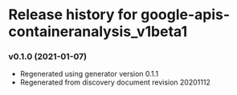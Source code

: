# Release history for google-apis-containeranalysis_v1beta1

### v0.1.0 (2021-01-07)

* Regenerated using generator version 0.1.1
* Regenerated from discovery document revision 20201112

